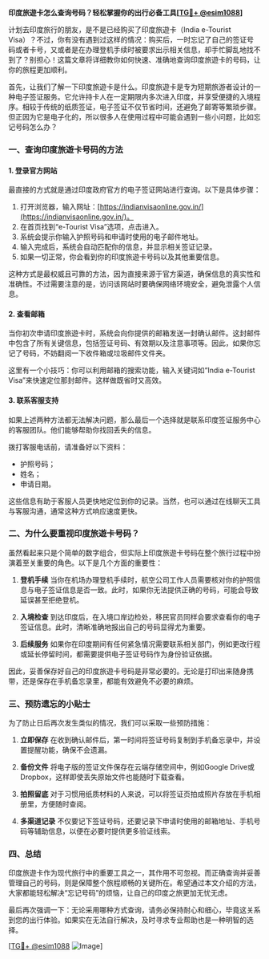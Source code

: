 **印度旅遊卡怎么查询号码？轻松掌握你的出行必备工具[[TG💪+ @esim1088](https://t.me/s/esim1088)]**

计划去印度旅行的朋友，是不是已经购买了印度旅遊卡（India e-Tourist Visa）？不过，你有没有遇到过这样的情况：购买后，一时忘记了自己的签证号码或者卡号，又或者是在办理登机手续时被要求出示相关信息，却手忙脚乱地找不到了？别担心！这篇文章将详细教你如何快速、准确地查询印度旅遊卡的号码，让你的旅程更加顺利。

首先，让我们了解一下印度旅遊卡是什么。印度旅遊卡是专为短期旅游者设计的一种电子签证服务。它允许持卡人在一定期限内多次进入印度，并享受便捷的入境程序。相较于传统的纸质签证，电子签证不仅节省时间，还避免了邮寄等繁琐步骤。但正因为它是电子化的，所以很多人在使用过程中可能会遇到一些小问题，比如忘记号码怎么办？

### **一、查询印度旅遊卡号码的方法**

#### **1. 登录官方网站**
最直接的方式就是通过印度政府官方的电子签证网站进行查询。以下是具体步骤：

1. 打开浏览器，输入网址：[https://indianvisaonline.gov.in/](https://indianvisaonline.gov.in/)。
2. 在首页找到“e-Tourist Visa”选项，点击进入。
3. 系统会提示你输入护照号码和申请时使用的电子邮件地址。
4. 输入完成后，系统会自动匹配你的信息，并显示相关签证记录。
5. 如果一切正常，你会看到你的印度旅遊卡号码以及其他重要信息。

这种方式是最权威且可靠的方法，因为直接来源于官方渠道，确保信息的真实性和准确性。不过需要注意的是，访问该网站时要确保网络环境安全，避免泄露个人信息。

#### **2. 查看邮箱**
当你初次申请印度旅遊卡时，系统会向你提供的邮箱发送一封确认邮件。这封邮件中包含了所有关键信息，包括签证号码、有效期以及注意事项等。因此，如果你忘记了号码，不妨翻阅一下收件箱或垃圾邮件文件夹。

这里有一个小技巧：你可以利用邮箱的搜索功能，输入关键词如“India e-Tourist Visa”来快速定位那封邮件。这样做既省时又高效。

#### **3. 联系客服支持**
如果上述两种方法都无法解决问题，那么最后一个选择就是联系印度签证服务中心的客服团队。他们能够帮助你找回丢失的信息。

拨打客服电话前，请准备好以下资料：
- 护照号码；
- 姓名；
- 申请日期。

这些信息有助于客服人员更快地定位到你的记录。当然，也可以通过在线聊天工具与客服沟通，通常这种方式响应速度更快。

### **二、为什么要重视印度旅遊卡号码？**

虽然看起来只是个简单的数字组合，但实际上印度旅遊卡号码在整个旅行过程中扮演着至关重要的角色。以下是几个方面的重要性：

1. **登机手续**
   当你在机场办理登机手续时，航空公司工作人员需要核对你的护照信息与电子签证信息是否一致。此时，如果你无法提供正确的号码，可能会导致延误甚至拒绝登机。

2. **入境检查**
   到达印度后，在入境口岸边检处，移民官员同样会要求查看你的电子签证信息。此时，清晰准确地报出自己的号码显得尤为重要。

3. **后续服务**
   如果你在印度期间有任何紧急情况需要联系相关部门，例如更改行程或延长停留时间，都需要提供电子签证号码作为身份验证依据。

因此，妥善保存好自己的印度旅遊卡号码是非常必要的。无论是打印出来随身携带，还是保存在手机备忘录里，都能有效避免不必要的麻烦。

### **三、预防遗忘的小贴士**

为了防止日后再次发生类似的情况，我们可以采取一些预防措施：

1. **立即保存**
   在收到确认邮件后，第一时间将签证号码复制到手机备忘录中，并设置提醒功能，确保不会遗漏。

2. **备份文件**
   将电子版的签证文件保存在云端存储空间中，例如Google Drive或Dropbox，这样即使丢失原始文件也能随时下载查看。

3. **拍照留底**
   对于习惯用纸质材料的人来说，可以将签证页拍成照片存放在手机相册里，方便随时查阅。

4. **多渠道记录**
   不仅要记下签证号码，还要记录下申请时使用的邮箱地址、手机号码等辅助信息，以便在必要时提供更多验证线索。

### **四、总结**

印度旅遊卡作为现代旅行中的重要工具之一，其作用不可忽视。而正确查询并妥善管理自己的号码，则是保障整个旅程顺畅的关键所在。希望通过本文介绍的方法，大家都能轻松解决“忘记号码”的烦恼，让自己的印度之旅更加无忧无虑。

最后再次强调一下：无论采用哪种方式查询，请务必保持耐心和细心，毕竟这关系到您的出行体验。如果实在无法自行解决，及时寻求专业帮助也是一种明智的选择。

[[TG💪+ @esim1088](https://t.me/s/esim1088) ![Image](https://i.postimg.cc/4NQfJmqS/Snipaste-2025-05-13-00-14-12.png)]